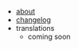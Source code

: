 <!-- _navbar.md -->
<!-- Template: - [displayText](destinationLink) -->

- [about](about.md "About")
- [changelog](changelog.md "Changelog")
- translations
  - coming soon